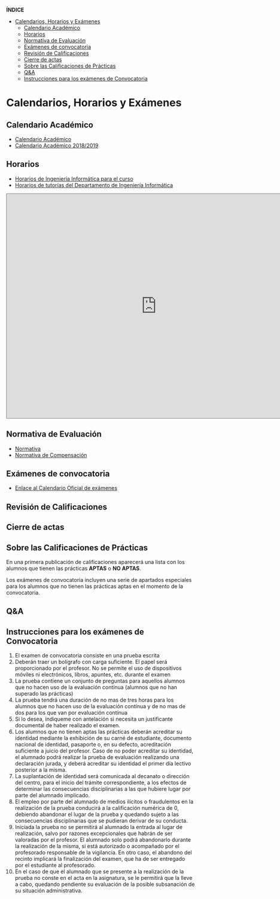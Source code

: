 <!-- START doctoc generated TOC please keep comment here to allow auto update -->
<!-- DON'T EDIT THIS SECTION, INSTEAD RE-RUN doctoc TO UPDATE -->
**ÍNDICE** 

- [Calendarios, Horarios y Exámenes](#calendarios-horarios-y-ex%C3%A1menes)
  - [Calendario Académico](#calendario-acad%C3%A9mico)
  - [Horarios](#horarios)
  - [Normativa de Evaluación](#normativa-de-evaluaci%C3%B3n)
  - [Exámenes de convocatoria](#ex%C3%A1menes-de-convocatoria)
  - [Revisión de Calificaciones](#revisi%C3%B3n-de-calificaciones)
  - [Cierre de actas](#cierre-de-actas)
  - [Sobre las Calificaciones de Prácticas](#sobre-las-calificaciones-de-pr%C3%A1cticas)
  - [Q&A](#qa)
  - [Instrucciones para los exámenes de Convocatoria](#instrucciones-para-los-ex%C3%A1menes-de-convocatoria)

<!-- END doctoc generated TOC please keep comment here to allow auto update -->



# Calendarios, Horarios y Exámenes

## Calendario Académico

- <a href="https://www.ull.es/estudios-docencia/calendario-academico/" target="_blank">Calendario Académico</a>
- <a href="https://drive.google.com/file/d/1YtPNm4vS73N21QHzstcYqEzPKJQHCKeD/view" target="_blank">Calendario Académico 2018/2019</a>

## Horarios

- <a href="https://www.ull.es/grados/ingenieria-informatica/informacion-academica/horarios-y-calendario-examenes/" target="_blank">Horarios de Ingeniería Informática para el curso</a>
- <a href="https://docs.google.com/spreadsheets/d/1ZTGvLA70qCYEsBwcA8dCiUZby3ZOM9oHt8kmiNNKId0/edit#gid=0" target="_blank">Horarios de tutorías del Departamento de Ingeniería Informática</a>

<iframe src="https://calendar.google.com/calendar/embed?height=600&wkst=2&bgcolor=%23ffffff&ctz=Atlantic%2FCanary&src=Y181N2xhY2JtMmZqM2FpaDB2ZWVsYTcwNnMxb0Bncm91cC5jYWxlbmRhci5nb29nbGUuY29t&src=dWxsLmVkdS5lc19ibDVmNGo0MW1kY2w2ZzNjdmM2YXVjbjM0Z0Bncm91cC5jYWxlbmRhci5nb29nbGUuY29t&src=dWxsLmVkdS5lc184aGNxdGZyNXUyaDNvMXYyc21ubWNxcXU1MEBncm91cC5jYWxlbmRhci5nb29nbGUuY29t&src=dWxsLmVkdS5lc19oM2FiN3AzcmxmYW1qY25zbmhsdDZ1aGI0MEBncm91cC5jYWxlbmRhci5nb29nbGUuY29t&src=Y19tdjloM3Fqc2VhbnFpZGEyZ2Z0c2JqNTRiNEBncm91cC5jYWxlbmRhci5nb29nbGUuY29t&src=dWxsLmVkdS5lc19uN3BjN3B0OG9tYnEyMmUyYmozaG4xMmVib0Bncm91cC5jYWxlbmRhci5nb29nbGUuY29t&src=dWxsLmVkdS5lc19xMjUzdjZqOGF2ZmFwMjZobjVuZHY1amo4c0Bncm91cC5jYWxlbmRhci5nb29nbGUuY29t&src=dWxsLmVkdS5lc19kczd1OW5xdmZvc3I1djA0M2s4OGIwNnFvb0Bncm91cC5jYWxlbmRhci5nb29nbGUuY29t&src=Y19maXNrYnI4NXM2aW1sdjVwbGY0NDVhbTM3OEBncm91cC5jYWxlbmRhci5nb29nbGUuY29t&src=ZXRoaWx0Y2ZuNWQ2am1zOHZvaGpraW1hMHNxODNrZTdAaW1wb3J0LmNhbGVuZGFyLmdvb2dsZS5jb20&src=cTVyOHAwZTIzbmdxb2I3b2NndHYxa2g0OXZubzFuOXVAaW1wb3J0LmNhbGVuZGFyLmdvb2dsZS5jb20&src=ZW4uc3BhaW4jaG9saWRheUBncm91cC52LmNhbGVuZGFyLmdvb2dsZS5jb20&color=%233F51B5&color=%233F51B5&color=%233F51B5&color=%23D81B60&color=%23B39DDB&color=%23B39DDB&color=%238E24AA&color=%23C0CA33&color=%23B39DDB&color=%23D50000&color=%23009688&color=%23E67C73" style="border:solid 1px #777" width="800" height="600" frameborder="0" scrolling="no"></iframe>


## Normativa de Evaluación

* [Normativa](https://riull.ull.es/xmlui/bitstream/handle/915/4096/reglamento_evaluacion_calificacion.pdf)
* [Normativa de Compensación](https://riull.ull.es/xmlui/bitstream/handle/915/8580/acuerdo12.pdf?sequence=1&isAllowed=y)

## Exámenes de convocatoria

* <a href="https://www.ull.es/grados/ingenieria-informatica/informacion-academica/horarios-y-calendario-examenes/" target="_blank">Enlace al Calendario Oficial de exámenes</a>


## Revisión de Calificaciones

## Cierre de actas 

## Sobre las Calificaciones de Prácticas 

En una primera publicación de calificaciones aparecerá una lista con los alumnos que tienen las prácticas **APTAS** o **NO APTAS**.

Los exámenes de convocatoria incluyen una serie de apartados especiales para los alumnos que no tienen las prácticas aptas en el momento de la convocatoria.

## Q&A

## Instrucciones para los exámenes de Convocatoria

1. El examen de convocatoria consiste en una prueba escrita
2. Deberán traer un bolígrafo con carga suficiente. El papel será proporcionado por el profesor. No se permite el uso de dispositivos móviles ni electrónicos, libros, apuntes, etc.  durante el examen
3. La prueba contiene un conjunto de preguntas  para aquellos  alumnos que no hacen uso de la evaluación contínua  (alumnos que no han superado las prácticas)
4. La prueba tendrá una duración de no mas de tres horas para los alumnos que no hacen uso de la evaluación contínua y de no mas de dos para los que van por evaluación contínua
4. Si lo desea, índiqueme con antelación si necesita un justificante documental de haber realizado el examen.
5. Los alumnos que no tienen aptas las prácticas deberán acreditar su identidad  mediante la exhibición de su carné de estudiante, documento nacional de identidad, pasaporte o, en su defecto, acreditación suficiente a juicio del profesor. Caso de no poder acreditar su identidad, el alumnado podrá realizar la prueba de evaluación realizando una declaración jurada, y deberá acreditar su identidad el primer día lectivo posterior a la misma.
6. La suplantación de identidad será comunicada al decanato o dirección del centro, para el inicio del trámite correspondiente, a los efectos de determinar las consecuencias disciplinarias a las que hubiere lugar por parte del alumnado implicado.
7. El empleo por parte del alumnado de medios ilícitos o fraudulentos en la realización de la prueba conducirá a la calificación numérica de 0, debiendo abandonar el lugar de la prueba y quedando sujeto a las consecuencias disciplinarias que se pudieran derivar de su conducta.
8. Iniciada la prueba no se permitirá al alumnado la entrada al lugar de realización, salvo por razones excepcionales que habrán de ser valoradas por el profesor. El alumnado solo podrá abandonarlo durante la realización de la misma, si está autorizado o acompañado por el profesorado responsable de la vigilancia. En otro caso, el abandono del recinto implicará la finalización del examen, que ha de ser entregado por el estudiante al profesorado.
9. En el caso de que el alumnado que se presente a la realización de la prueba no conste en el acta en la asignatura, se le permitirá que la lleve a cabo, quedando pendiente su evaluación de la posible subsanación de su situación administrativa.



